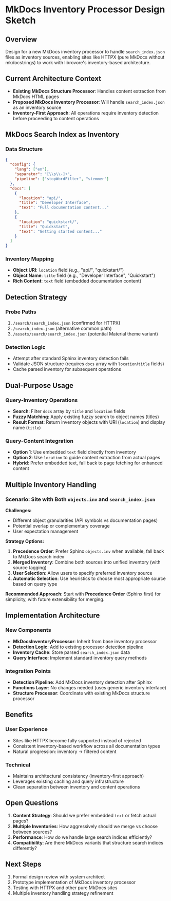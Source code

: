 # MkDocs Inventory Processor Design Sketch

## Overview

Design for a new MkDocs inventory processor to handle `search_index.json` files as inventory sources, enabling sites like HTTPX (pure MkDocs without mkdocstrings) to work with librovore's inventory-based architecture.

## Current Architecture Context

- **Existing MkDocs Structure Processor**: Handles content extraction from MkDocs HTML pages
- **Proposed MkDocs Inventory Processor**: Will handle `search_index.json` as an inventory source
- **Inventory-First Approach**: All operations require inventory detection before proceeding to content operations

## MkDocs Search Index as Inventory

### Data Structure
```json
{
  "config": {
    "lang": ["en"],
    "separator": "[\\s\\-]+",
    "pipeline": ["stopWordFilter", "stemmer"]
  },
  "docs": [
    {
      "location": "api/",
      "title": "Developer Interface",
      "text": "Full documentation content..."
    },
    {
      "location": "quickstart/",
      "title": "Quickstart",
      "text": "Getting started content..."
    }
  ]
}
```

### Inventory Mapping
- **Object URI**: `location` field (e.g., "api/", "quickstart/")
- **Object Name**: `title` field (e.g., "Developer Interface", "Quickstart")
- **Rich Content**: `text` field (embedded documentation content)

## Detection Strategy

### Probe Paths
1. `/search/search_index.json` (confirmed for HTTPX)
2. `/search_index.json` (alternative common path)
3. `/assets/search/search_index.json` (potential Material theme variant)

### Detection Logic
- Attempt after standard Sphinx inventory detection fails
- Validate JSON structure (requires `docs` array with `location`/`title` fields)
- Cache parsed inventory for subsequent operations

## Dual-Purpose Usage

### Query-Inventory Operations
- **Search**: Filter `docs` array by `title` and `location` fields
- **Fuzzy Matching**: Apply existing fuzzy search to object names (titles)
- **Result Format**: Return inventory objects with URI (`location`) and display name (`title`)

### Query-Content Integration
- **Option 1**: Use embedded `text` field directly from inventory
- **Option 2**: Use `location` to guide content extraction from actual pages
- **Hybrid**: Prefer embedded text, fall back to page fetching for enhanced content

## Multiple Inventory Handling

### Scenario: Site with Both `objects.inv` and `search_index.json`

**Challenges:**
- Different object granularities (API symbols vs documentation pages)
- Potential overlap or complementary coverage
- User expectation management

**Strategy Options:**
1. **Precedence Order**: Prefer Sphinx `objects.inv` when available, fall back to MkDocs search index
2. **Merged Inventory**: Combine both sources into unified inventory (with source tagging)
3. **User Selection**: Allow users to specify preferred inventory source
4. **Automatic Selection**: Use heuristics to choose most appropriate source based on query type

**Recommended Approach**: Start with **Precedence Order** (Sphinx first) for simplicity, with future extensibility for merging.

## Implementation Architecture

### New Components
- **MkDocsInventoryProcessor**: Inherit from base inventory processor
- **Detection Logic**: Add to existing processor detection pipeline
- **Inventory Cache**: Store parsed `search_index.json` data
- **Query Interface**: Implement standard inventory query methods

### Integration Points
- **Detection Pipeline**: Add MkDocs inventory detection after Sphinx
- **Functions Layer**: No changes needed (uses generic inventory interface)
- **Structure Processor**: Coordinate with existing MkDocs structure processor

## Benefits

### User Experience
- Sites like HTTPX become fully supported instead of rejected
- Consistent inventory-based workflow across all documentation types
- Natural progression: inventory → filtered content

### Technical
- Maintains architectural consistency (inventory-first approach)
- Leverages existing caching and query infrastructure
- Clean separation between inventory and content operations

## Open Questions

1. **Content Strategy**: Should we prefer embedded `text` or fetch actual pages?
2. **Multiple Inventories**: How aggressively should we merge vs choose between sources?
3. **Performance**: How do we handle large search indices efficiently?
4. **Compatibility**: Are there MkDocs variants that structure search indices differently?

## Next Steps

1. Formal design review with system architect
2. Prototype implementation of MkDocs inventory processor
3. Testing with HTTPX and other pure MkDocs sites
4. Multiple inventory handling strategy refinement